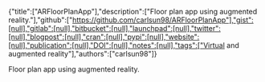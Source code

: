 {"title":["ARFloorPlanApp"],"description":["Floor plan app using augmented reality."],"github":["https://github.com/carlsun98/ARFloorPlanApp"],"gist":[null],"gitlab":[null],"bitbucket":[null],"launchpad":[null],"twitter":[null],"blogpost":[null],"cran":[null],"pypi":[null],"website":[null],"publication":[null],"DOI":[null],"notes":[null],"tags":["Virtual and augmented reality"],"authors":["carlsun98"]}

Floor plan app using augmented reality.